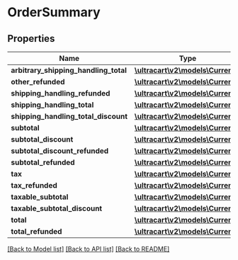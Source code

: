# OrderSummary

## Properties
Name | Type | Description | Notes
------------ | ------------- | ------------- | -------------
**arbitrary_shipping_handling_total** | [**\ultracart\v2\models\Currency**](Currency.md) |  | [optional] 
**other_refunded** | [**\ultracart\v2\models\Currency**](Currency.md) |  | [optional] 
**shipping_handling_refunded** | [**\ultracart\v2\models\Currency**](Currency.md) |  | [optional] 
**shipping_handling_total** | [**\ultracart\v2\models\Currency**](Currency.md) |  | [optional] 
**shipping_handling_total_discount** | [**\ultracart\v2\models\Currency**](Currency.md) |  | [optional] 
**subtotal** | [**\ultracart\v2\models\Currency**](Currency.md) |  | [optional] 
**subtotal_discount** | [**\ultracart\v2\models\Currency**](Currency.md) |  | [optional] 
**subtotal_discount_refunded** | [**\ultracart\v2\models\Currency**](Currency.md) |  | [optional] 
**subtotal_refunded** | [**\ultracart\v2\models\Currency**](Currency.md) |  | [optional] 
**tax** | [**\ultracart\v2\models\Currency**](Currency.md) |  | [optional] 
**tax_refunded** | [**\ultracart\v2\models\Currency**](Currency.md) |  | [optional] 
**taxable_subtotal** | [**\ultracart\v2\models\Currency**](Currency.md) |  | [optional] 
**taxable_subtotal_discount** | [**\ultracart\v2\models\Currency**](Currency.md) |  | [optional] 
**total** | [**\ultracart\v2\models\Currency**](Currency.md) |  | [optional] 
**total_refunded** | [**\ultracart\v2\models\Currency**](Currency.md) |  | [optional] 

[[Back to Model list]](../README.md#documentation-for-models) [[Back to API list]](../README.md#documentation-for-api-endpoints) [[Back to README]](../README.md)


